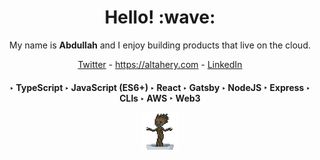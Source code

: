 <h1 align='center'> Hello! :wave:</h1>
<p align='center'>My name is <b>Abdullah</b> and I enjoy building products that live on the cloud.</p>


<div>


<p align='center'><a href="https://twitter.com/robot0x01">Twitter</a> - <a href="altahery.com">https://altahery.com</a> - <a href="https://www.linkedin.com/in/kernelcode/">LinkedIn</a> </p>

<h4 align='center'>
  ‣ TypeScript
‣ JavaScript (ES6+)
‣ React
‣ Gatsby
‣ NodeJS
‣ Express
‣ CLIs
‣ AWS
‣ Web3
  <p>
    <img src="./dancing-groot.gif" width="60" />
  </p>
</h4>

</div>
